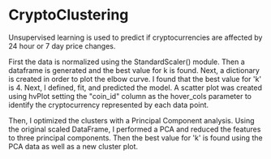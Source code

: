 # CryptoClustering

 Unsupervised learning is used to predict if cryptocurrencies are affected by 24 hour or 7 day price changes. 

First the data is normalized using the StandardScaler() module. Then a dataframe is generated and the best value for k is found. Next, a dictionary is created in order to plot the elbow curve. I found that the best value for 'k' is 4. Next, I defined, fit, and predicted the model. A scatter plot was created using hvPlot setting the "coin_id" column as the hover_cols parameter to identify the cryptocurrency represented by each data point.

Then, I optimized the clusters with a Principal Component analysis. Using the original scaled DataFrame, I performed a PCA and reduced the features to three principal components. Then the best value for 'k' is found using the PCA data as well as a new cluster plot.
